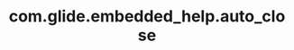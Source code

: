---
weight: 1354
layout: page
title: com.glide.embedded_help.auto_close
description: ""
value: "true"
---